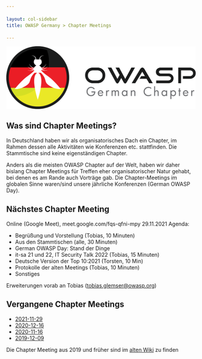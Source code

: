 ```yaml
---

layout: col-sidebar
title: OWASP Germany > Chapter Meetings

---
```


![German Chapter Logo](../assets/images/OWASP_German_Chapter_WHITE_PNG.png)

## Was sind Chapter Meetings?

In Deutschland haben wir als organisatorisches Dach ein Chapter, im Rahmen dessen alle Aktivitäten wie Konferenzen etc. stattfinden. Die Stammtische sind keine eigenständigen Chapter.

Anders als die meisten OWASP Chapter auf der Welt, haben wir daher bislang Chapter Meetings für Treffen eher organisatorischer Natur gehabt, bei denen es am Rande auch Vorträge gab. Die Chapter-Meetings im globalen Sinne waren/sind unsere jährliche Konferenzen (German OWASP Day). 

## Nächstes Chapter Meeting
Online (Google Meet), meet.google.com/fqs-qfni-mpy
29.11.2021
Agenda:
 * Begrüßung und Vorstellung (Tobias, 10 Minuten)
 * Aus den Stammtischen (alle, 30 Minuten)
 * German OWASP Day: Stand der Dinge 
 * it-sa 21 und 22, IT Security Talk 2022 (Tobias, 15 Minuten)
 * Deutsche Version der Top 10:2021 (Torsten, 10 Min)
 * Protokolle der alten Meetings (Tobias, 10 Minuten)
 * Sonstiges

Erweiterungen vorab an Tobias (tobias.glemser@owasp.org)

## Vergangene Chapter Meetings

 * [2021-11-29](protocols/2021-11-29.pdf)
 * [2020-12-16](protocols/2020-12-16.pdf)
 * [2020-11-16](protocols/2020-11-16.pdf)
 * [2019-12-09](protocols/2019-12-09.pdf)

Die Chapter Meeting aus 2019 und früher sind im [alten Wiki](https://wiki.owasp.org/index.php/Germany/Chapter_Meetings) zu finden 
